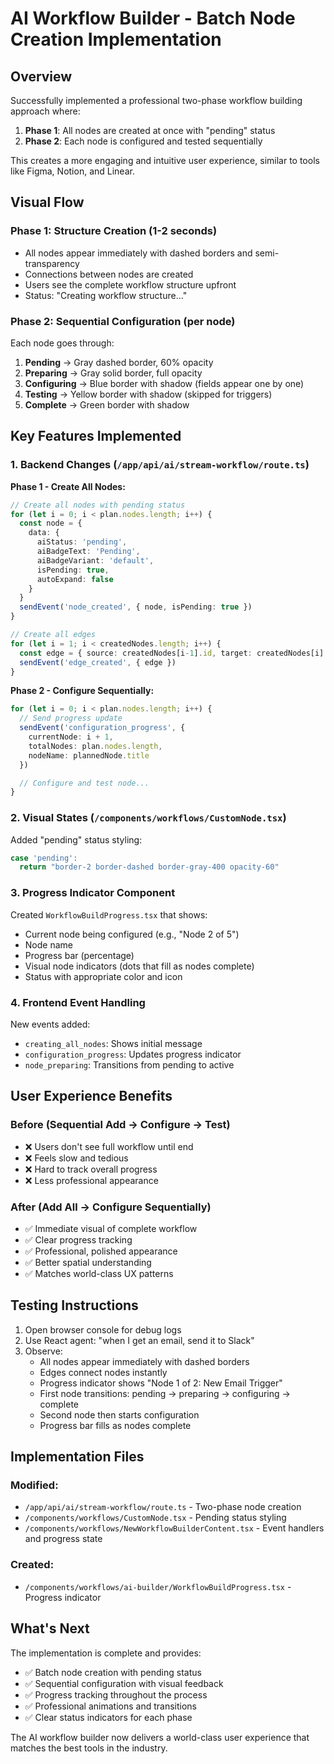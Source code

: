 # AI Workflow Builder - Batch Node Creation Implementation

## Overview

Successfully implemented a professional two-phase workflow building approach where:
1. **Phase 1**: All nodes are created at once with "pending" status
2. **Phase 2**: Each node is configured and tested sequentially

This creates a more engaging and intuitive user experience, similar to tools like Figma, Notion, and Linear.

## Visual Flow

### Phase 1: Structure Creation (1-2 seconds)
- All nodes appear immediately with dashed borders and semi-transparency
- Connections between nodes are created
- Users see the complete workflow structure upfront
- Status: "Creating workflow structure..."

### Phase 2: Sequential Configuration (per node)
Each node goes through:
1. **Pending** → Gray dashed border, 60% opacity
2. **Preparing** → Gray solid border, full opacity
3. **Configuring** → Blue border with shadow (fields appear one by one)
4. **Testing** → Yellow border with shadow (skipped for triggers)
5. **Complete** → Green border with shadow

## Key Features Implemented

### 1. Backend Changes (`/app/api/ai/stream-workflow/route.ts`)

**Phase 1 - Create All Nodes:**
```typescript
// Create all nodes with pending status
for (let i = 0; i < plan.nodes.length; i++) {
  const node = {
    data: {
      aiStatus: 'pending',
      aiBadgeText: 'Pending',
      aiBadgeVariant: 'default',
      isPending: true,
      autoExpand: false
    }
  }
  sendEvent('node_created', { node, isPending: true })
}

// Create all edges
for (let i = 1; i < createdNodes.length; i++) {
  const edge = { source: createdNodes[i-1].id, target: createdNodes[i].id }
  sendEvent('edge_created', { edge })
}
```

**Phase 2 - Configure Sequentially:**
```typescript
for (let i = 0; i < plan.nodes.length; i++) {
  // Send progress update
  sendEvent('configuration_progress', {
    currentNode: i + 1,
    totalNodes: plan.nodes.length,
    nodeName: plannedNode.title
  })

  // Configure and test node...
}
```

### 2. Visual States (`/components/workflows/CustomNode.tsx`)

Added "pending" status styling:
```typescript
case 'pending':
  return "border-2 border-dashed border-gray-400 opacity-60"
```

### 3. Progress Indicator Component

Created `WorkflowBuildProgress.tsx` that shows:
- Current node being configured (e.g., "Node 2 of 5")
- Node name
- Progress bar (percentage)
- Visual node indicators (dots that fill as nodes complete)
- Status with appropriate color and icon

### 4. Frontend Event Handling

New events added:
- `creating_all_nodes`: Shows initial message
- `configuration_progress`: Updates progress indicator
- `node_preparing`: Transitions from pending to active

## User Experience Benefits

### Before (Sequential Add → Configure → Test)
- ❌ Users don't see full workflow until end
- ❌ Feels slow and tedious
- ❌ Hard to track overall progress
- ❌ Less professional appearance

### After (Add All → Configure Sequentially)
- ✅ Immediate visual of complete workflow
- ✅ Clear progress tracking
- ✅ Professional, polished appearance
- ✅ Better spatial understanding
- ✅ Matches world-class UX patterns

## Testing Instructions

1. Open browser console for debug logs
2. Use React agent: "when I get an email, send it to Slack"
3. Observe:
   - All nodes appear immediately with dashed borders
   - Edges connect nodes instantly
   - Progress indicator shows "Node 1 of 2: New Email Trigger"
   - First node transitions: pending → preparing → configuring → complete
   - Second node then starts configuration
   - Progress bar fills as nodes complete

## Implementation Files

### Modified:
- `/app/api/ai/stream-workflow/route.ts` - Two-phase node creation
- `/components/workflows/CustomNode.tsx` - Pending status styling
- `/components/workflows/NewWorkflowBuilderContent.tsx` - Event handlers and progress state

### Created:
- `/components/workflows/ai-builder/WorkflowBuildProgress.tsx` - Progress indicator

## What's Next

The implementation is complete and provides:
- ✅ Batch node creation with pending status
- ✅ Sequential configuration with visual feedback
- ✅ Progress tracking throughout the process
- ✅ Professional animations and transitions
- ✅ Clear status indicators for each phase

The AI workflow builder now delivers a world-class user experience that matches the best tools in the industry.